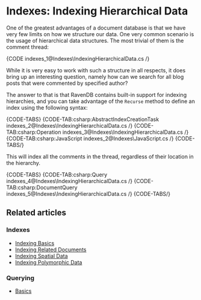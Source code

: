 # Indexes: Indexing Hierarchical Data

One of the greatest advantages of a document database is that we have very few limits on how we structure our data. One very common scenario is the usage of hierarchical data structures. The most trivial of them is the comment thread:

{CODE indexes_1@Indexes\IndexingHierarchicalData.cs /}

While it is very easy to work with such a structure in all respects, it does bring up an interesting question, namely how can we search for all blog posts that were commented by specified author?

The answer to that is that RavenDB contains built-in support for indexing hierarchies, and you can take advantage of the `Recurse` method to define an index using the following syntax:

{CODE-TABS}
{CODE-TAB:csharp:AbstractIndexCreationTask indexes_2@Indexes\IndexingHierarchicalData.cs /}
{CODE-TAB:csharp:Operation indexes_3@Indexes\IndexingHierarchicalData.cs /}
{CODE-TAB:csharp:JavaScript indexes_2@Indexes\JavaScript.cs /}
{CODE-TABS/}

This will index all the comments in the thread, regardless of their location in the hierarchy.

{CODE-TABS}
{CODE-TAB:csharp:Query indexes_4@Indexes\IndexingHierarchicalData.cs /}
{CODE-TAB:csharp:DocumentQuery indexes_5@Indexes\IndexingHierarchicalData.cs /}
{CODE-TABS/}

## Related articles

### Indexes

- [Indexing Basics](../indexes/indexing-basics)
- [Indexing Related Documents](../indexes/indexing-related-documents)
- [Indexing Spatial Data](../indexes/indexing-spatial-data)
- [Indexing Polymorphic Data](../indexes/indexing-polymorphic-data)

### Querying 

- [Basics](../indexes/querying/basics)
